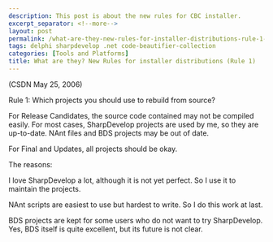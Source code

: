 ```yaml
---
description: This post is about the new rules for CBC installer.
excerpt_separator: <!--more-->
layout: post
permalink: /what-are-they-new-rules-for-installer-distributions-rule-1-df7b0ac42df9
tags: delphi sharpdevelop .net code-beautifier-collection
categories: [Tools and Platforms]
title: What are they? New Rules for installer distributions (Rule 1)
---
```

(CSDN May 25, 2006)

Rule 1: Which projects you should use to rebuild from source?
<!--more-->

For Release Candidates, the source code contained may not be compiled easily. For most cases, SharpDevelop projects are used by me, so they are up-to-date. NAnt files and BDS projects may be out of date.

For Final and Updates, all projects should be okay.

The reasons:

I love SharpDevelop a lot, although it is not yet perfect. So I use it to maintain the projects.

NAnt scripts are easiest to use but hardest to write. So I do this work at last.

BDS projects are kept for some users who do not want to try SharpDevelop. Yes, BDS itself is quite excellent, but its future is not clear.
